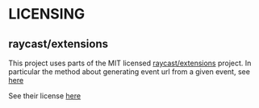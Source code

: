 # LICENSING

## raycast/extensions

This project uses parts of the MIT licensed [raycast/extensions](https://github.com/raycast/extensions) project. In particular the method about generating event url from a given event, see [here](https://github.com/raycast/extensions/blob/36abdaacac9b02cbbc54dbe33f16b6c40cd23f54/extensions/menubar-calendar/swift/AppleReminders/Sources/Calendar.swift#L45)

See their license [here](https://github.com/raycast/extensions/blob/19464e5fddb25335c7b71471ea12cf5d6333bcd6/LICENSE)
